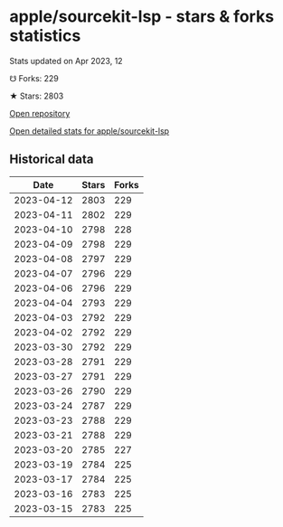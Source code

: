 # apple/sourcekit-lsp - stars & forks statistics

Stats updated on Apr 2023, 12

☋ Forks: 229

★ Stars: 2803

[Open repository](https://github.com/apple/sourcekit-lsp)

[Open detailed stats for apple/sourcekit-lsp](https://reviewgithub.com/rep/apple/sourcekit-lsp)

## Historical data
| Date | Stars | Forks |
|------|-------|-------|
| 2023-04-12 | 2803 | 229 | 
| 2023-04-11 | 2802 | 229 | 
| 2023-04-10 | 2798 | 228 | 
| 2023-04-09 | 2798 | 229 | 
| 2023-04-08 | 2797 | 229 | 
| 2023-04-07 | 2796 | 229 | 
| 2023-04-06 | 2796 | 229 | 
| 2023-04-04 | 2793 | 229 | 
| 2023-04-03 | 2792 | 229 | 
| 2023-04-02 | 2792 | 229 | 
| 2023-03-30 | 2792 | 229 | 
| 2023-03-28 | 2791 | 229 | 
| 2023-03-27 | 2791 | 229 | 
| 2023-03-26 | 2790 | 229 | 
| 2023-03-24 | 2787 | 229 | 
| 2023-03-23 | 2788 | 229 | 
| 2023-03-21 | 2788 | 229 | 
| 2023-03-20 | 2785 | 227 | 
| 2023-03-19 | 2784 | 225 | 
| 2023-03-17 | 2784 | 225 | 
| 2023-03-16 | 2783 | 225 | 
| 2023-03-15 | 2783 | 225 | 

